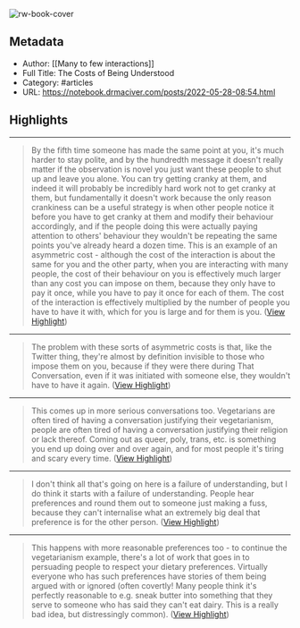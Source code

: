 ![rw-book-cover](https://readwise-assets.s3.amazonaws.com/static/images/article0.00998d930354.png)

## Metadata
- Author: [[Many to few interactions]]
- Full Title: The Costs of Being Understood
- Category: #articles
- URL: https://notebook.drmaciver.com/posts/2022-05-28-08:54.html

## Highlights
***

> By the fifth time someone has made the same point at you, it's much harder to stay polite, and by the hundredth message it doesn't really matter if the observation is novel you just want these people to shut up and leave you alone.
> You can try getting cranky at them, and indeed it will probably be incredibly hard work not to get cranky at them, but fundamentally it doesn't work because the only reason crankiness can be a useful strategy is when other people notice it before you have to get cranky at them and modify their behaviour accordingly, and if the people doing this were actually paying attention to others' behaviour they wouldn't be repeating the same points you've already heard a dozen time.
> This is an example of an asymmetric cost - although the cost of the interaction is about the same for you and the other party, when you are interacting with many people, the cost of their behaviour on you is effectively much larger than any cost you can impose on them, because they only have to pay it once, while you have to pay it once for each of them. The cost of the interaction is effectively multiplied by the number of people you have to have it with, which for you is large and for them is you. ([View Highlight](https://instapaper.com/read/1510770334/19706566))

***

> The problem with these sorts of asymmetric costs is that, like the Twitter thing, they're almost by definition invisible to those who impose them on you, because if they were there during That Conversation, even if it was initiated with someone else, they wouldn't have to have it again. ([View Highlight](https://instapaper.com/read/1510770334/19706569))

***

> This comes up in more serious conversations too. Vegetarians are often tired of having a conversation justifying their vegetarianism, people are often tired of having a conversation justifying their religion or lack thereof. Coming out as queer, poly, trans, etc. is something you end up doing over and over again, and for most people it's tiring and scary every time. ([View Highlight](https://instapaper.com/read/1510770334/19706573))

***

> I don't think all that's going on here is a failure of understanding, but I do think it starts with a failure of understanding. People hear preferences and round them out to someone just making a fuss, because they can't internalise what an extremely big deal that preference is for the other person. ([View Highlight](https://instapaper.com/read/1510770334/19706582))

***

> This happens with more reasonable preferences too - to continue the vegetarianism example, there's a lot of work that goes in to persuading people to respect your dietary preferences. Virtually everyone who has such preferences have stories of them being argued with or ignored (often covertly! Many people think it's perfectly reasonable to e.g. sneak butter into something that they serve to someone who has said they can't eat dairy. This is a really bad idea, but distressingly common). ([View Highlight](https://instapaper.com/read/1510770334/19706583))

